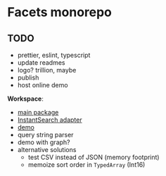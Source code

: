 # Facets monorepo

## TODO

- prettier, eslint, typescript
- update readmes
- logo?  trillion, maybe
- publish
- host online demo

**Workspace**:
  - [main package](/packages/facets/README.md)
  - [InstantSearch adapter](/packages/facets-instantsearch/README.md)
  - [demo](/packages/demo/README.md)
  - query string parser
  - demo with graph?
  - alternative solutions
    - test CSV instead of JSON (memory footprint)
    - memoize sort order in `TypedArray` (Int16)
